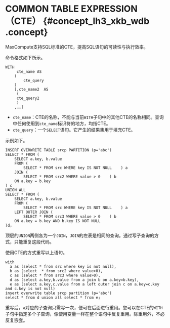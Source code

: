 # COMMON TABLE EXPRESSION（CTE） {#concept_lh3_xkb_wdb .concept}

MaxCompute支持SQL标准的CTE，提高SQL语句的可读性与执行效率。

命令格式如下所示。

``` {#codeblock_ut9_2gz_nm5}
WITH 
     cte_name AS
    (
        cte_query
    )
    [,cte_name2  AS 
     (
     cte_query2
     )
    ,……]
```

-   `cte_name`：CTE的名称，不能与当前`WITH`子句中的其他CTE的名称相同。查询中任何使用到`cte_name`标识符的地方，均指CTE。
-   `cte_query`：一个`SELECT`语句。它产生的结果集用于填充CTE。

示例如下。

``` {#codeblock_tbl_fsj_s23}
INSERT OVERWRITE TABLE srcp PARTITION (p='abc')
SELECT * FROM (
    SELECT a.key, b.value
    FROM (
        SELECT * FROM src WHERE key IS NOT NULL    ) a
    JOIN (
        SELECT * FROM src2 WHERE value > 0    ) b
    ON a.key = b.key
) c
UNION ALL
SELECT * FROM (
    SELECT a.key, b.value
    FROM (
        SELECT * FROM src WHERE key IS NOT NULL    ) a
    LEFT OUTER JOIN (
        SELECT * FROM src3 WHERE value > 0    ) b
    ON a.key = b.key AND b.key IS NOT NULL
)d;
```

顶层的`UNION`两侧各为一个`JOIN`，`JOIN`的左表是相同的查询。通过写子查询的方式，只能重复这段代码。

使用CTE的方式重写以上语句。

``` {#codeblock_ue2_onf_2i1}
with 
  a as (select * from src where key is not null),
  b as (select  * from src2 where value>0),
  c as (select * from src3 where value>0),
  d as (select a.key,b.value from a join b on a.key=b.key),
  e as (select a.key,c.value from a left outer join c on a.key=c.key and c.key is not null)
insert overwrite table srcp partition (p='abc')
select * from d union all select * from e;
```

重写后，`a`对应的子查询只需写一次，便可在后面进行重用。您可以在CTE的`WITH`子句中指定多个子查询，像使用变量一样在整个语句中反复重用。除重用外，不必反复嵌套。

